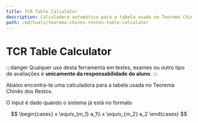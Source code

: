 ```yaml
---
title: TCR Table Calculator
description: Calculadora automática para a tabela usada no Teorema Chinês dos Restos
path: /md/tools/teorema-chines-restos-table-calculator
---
```


# TCR Table Calculator

:::danger
Qualquer uso desta ferramenta em testes, exames ou outro tipo de avaliações é **unicamente da responsabilidade do aluno**.
:::

Abaixo encontra-te uma calculadora para a tabela usada no Teorema Chinês dos Restos.

O input é dado quando o sistema já está no formato

$$
\begin{cases}
x \equiv_{m_1} a_1\\
x \equiv_{m_2} a_2
\end{cases}
$$

<tcr-table-calculator />

